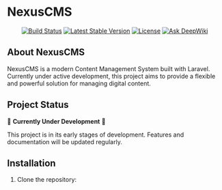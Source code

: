 # NexusCMS

<p align="center">
<a href="https://github.com/WoW-CMS/NexusCMS/actions"><img src="https://github.com/WoW-CMS/NexusCMS/workflows/tests/badge.svg" alt="Build Status"></a>
<a href="https://packagist.org/packages/WoW-CMS/nexuscms"><img src="https://img.shields.io/packagist/v/WoW-CMS/nexuscms" alt="Latest Stable Version"></a>
<a href="https://packagist.org/packages/WoW-CMS/nexuscms"><img src="https://img.shields.io/packagist/l/WoW-CMS/nexuscms" alt="License"></a>
<a href="https://deepwiki.com/WoW-CMS/NexusCMS"><img src="https://deepwiki.com/badge.svg" alt="Ask DeepWiki"></a>
</p>

## About NexusCMS

NexusCMS is a modern Content Management System built with Laravel. Currently under active development, this project aims to provide a flexible and powerful solution for managing digital content.

## Project Status

🚧 **Currently Under Development** 🚧

This project is in its early stages of development. Features and documentation will be updated regularly.

## Installation

1. Clone the repository:
